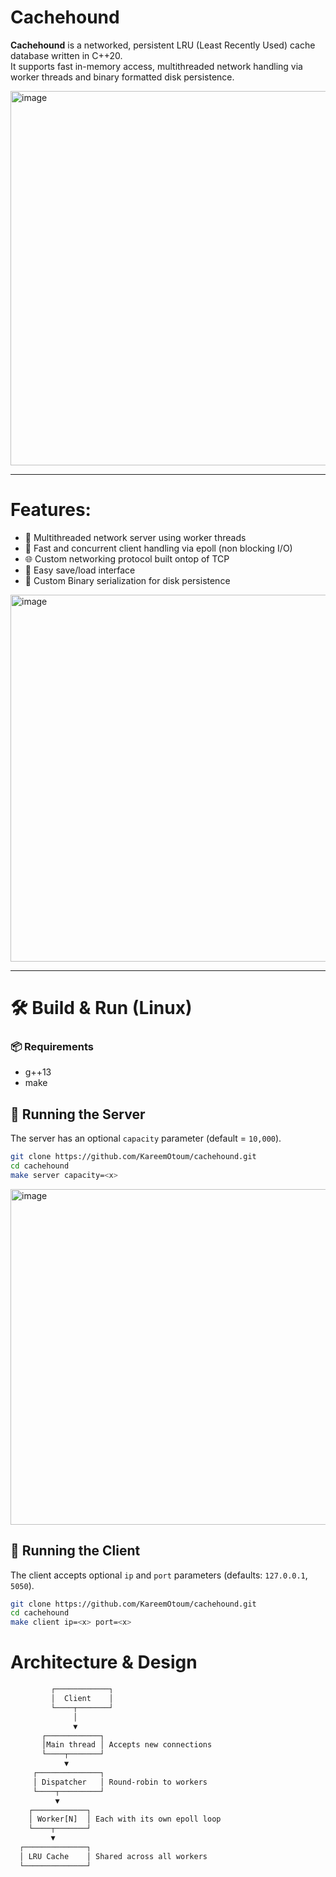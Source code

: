 # Cachehound  

**Cachehound** is a networked, persistent LRU (Least Recently Used) cache database written in C++20.  
It supports fast in-memory access, multithreaded network handling via worker threads and binary formatted disk persistence.  

<img width="599" alt="image" src="https://github.com/user-attachments/assets/a64b2e10-8a65-45c7-97a2-3005e96cd1d5" />

---

# Features:
- 🧵 Multithreaded network server using worker threads
- 🚀 Fast and concurrent client handling via epoll (non blocking I/O)
- 🌐 Custom networking protocol built ontop of TCP
- 🔁 Easy save/load interface
- 💾 Custom Binary serialization for disk persistence
  
<img width="587" alt="image" src="https://github.com/user-attachments/assets/f8920e01-920f-4800-8cc1-1e138f188a12" />

---

# 🛠️ Build & Run (Linux)
### 📦 Requirements
- g++13
- make

## 🚀 Running the Server
The server has an optional `capacity` parameter (default = `10,000`).
```bash
git clone https://github.com/KareemOtoum/cachehound.git
cd cachehound
make server capacity=<x>
```
<img width="537" alt="image" src="https://github.com/user-attachments/assets/58bcc592-fae2-42aa-a63f-cf768cfca3e5" />

## 🧪 Running the Client
The client accepts optional `ip` and `port` parameters (defaults: `127.0.0.1`, `5050`).
```bash
git clone https://github.com/KareemOtoum/cachehound.git
cd cachehound
make client ip=<x> port=<x>
```

# Architecture & Design  

```txt
         ┌────────────┐
         │  Client    │
         └────┬───────┘
              │
              ▼
       ┌────────────┐
       │Main thread │ Accepts new connections
       └────┬───────┘
            ▼
     ┌──────────────┐
     │ Dispatcher   │ Round-robin to workers
     └────┬─────────┘
          ▼
    ┌────────────┐
    │ Worker[N]  │ Each with its own epoll loop
    └────┬───────┘
         ▼
  ┌──────────────┐
  │ LRU Cache    │ Shared across all workers
  └──────────────┘

```
